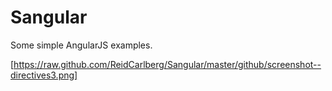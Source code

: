 Sangular
========

Some simple AngularJS examples.

[https://raw.github.com/ReidCarlberg/Sangular/master/github/screenshot--directives3.png]
